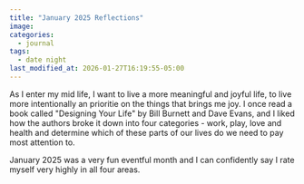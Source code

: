```yaml
---
title: "January 2025 Reflections"
image: 
categories:
  - journal
tags:
  - date night
last_modified_at: 2026-01-27T16:19:55-05:00
---
```



As I enter my mid life, I want to live a more meaningful and joyful life, to live more intentionally an prioritie on the things that brings me joy. I once read a book called "Designing Your Life" by Bill Burnett and Dave Evans, and I liked how the authors broke it down into four categories - work, play, love and health and determine which of these parts of our lives do we need to pay most attention to.


January 2025 was a very fun eventful month and I can confidently say I rate myself very highly in all four areas.

 

